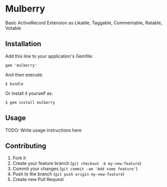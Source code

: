 # Mulberry

Basic ActiveRecord Extension as Likable, Taggable, Commentable, Ratable, Votable 

## Installation

Add this line to your application's Gemfile:

    gem 'mulberry'

And then execute:

    $ bundle

Or install it yourself as:

    $ gem install mulberry

## Usage

TODO: Write usage instructions here

## Contributing

1. Fork it
2. Create your feature branch (`git checkout -b my-new-feature`)
3. Commit your changes (`git commit -am 'Add some feature'`)
4. Push to the branch (`git push origin my-new-feature`)
5. Create new Pull Request
